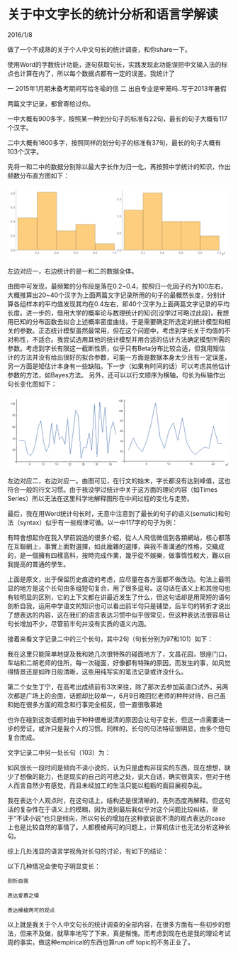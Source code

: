 # 关于中文字长的统计分析和语言学解读
2016/1/8

做了一个不成熟的关于个人中文句长的统计调查，和你share一下。

使用Word的字数统计功能，逐句获取句长，实践发现此功能误把中文输入法的标点也计算在内了，所以每个数据点都有一定的误差。我统计了

一 2015年1月期末备考期间写给冬瑜的信
二 出自专业是牢笼吗..写于2013年暑假

两篇文字记录，都曾寄给过你。

一中大概有900多字，按照某一种划分句子的标准有22句，最长的句子大概有117个汉字。

二中大概有1600多字，按照同样的划分句子的标准有37句，最长的句子大概有103个汉字。

先将一和二中的数据分别除以最大字长作为归一化，再按照中学统计的知识，作出频数分布直方图如下：

![](./chinese_statistics_1.png)

左边对应一，右边统计的是一和二的数据全体。

由图中可发现，最频繁的分布段是落在0.2~0.4，按照归一化因子约为100左右，大概推算出20~40个汉字为上面两篇文字记录所用的句子的最概然长度，分别计算各组样本的平均值发现其均在0.4左右，即40个汉字为上面两篇文字记录的平均长度。进一步的，借用大学的概率论与数理统计的知识[没学过可略过此段]，我想用已知的分布函数去拟合上述概率密度曲线，于是需要确定所选定的统计模型和相关的参数。正态统计模型虽然最常用，但在这个问题中，考虑到字长关于均值的不对称性，不适合。我尝试选用其他的统计模型并用合适的估计方法确定模型所需的参数。考虑到字长有限这一截断性质，似乎只有Beta分布比较合适，但我用矩估计的方法并没有给出很好的拟合参数，可能一方面是数据本身太少且有一定误差，另一方面是矩估计本身有一些缺陷。下一步（如果有时间的话）可以考虑其他估计参数的方法，如Bayes方法。
另外，还可以以行文顺序为横轴，句长为纵轴作出句长变化图如下：

![](./chinese_statistics_2.png)

左边对应二，右边对应一。由图可见，在行文的始末，字长都没有达到峰值，这也符合一般的行文习惯。由于我没学过统计中关于这方面的理论内容（如Times Series）所以无法在这里科学地解释图形在中间过程的变化与走势。

最后，我在用Word统计句长时，无意中注意到了最长的句子的语义(sematic)和句法（syntax）似乎有一些规律可循。以一中117字的句子为例：

有時會想起你在我入學前說過的很多介紹，從人人飛信微信到各類網站，核心都落在互聯網上，事實上面對選擇，如此龐雜的選擇，與我不善溝通的性格，交織成的，是一個擁有四樣高科，按時完成作業，幾乎從不娛樂，做事惰性較大，難以自我提高的普通的學生。

上面是原文，出于保留历史痕迹的考虑，应尽量在各方面都不做改动。句法上最明显的地方是这个长句由多组短句复合，用了很多逗号。这句话在语义上和其他句也有较明显的区别，它的上下文都在讲最近发生了什么，但这句话却是用简短的语句剖析自我，运用中学语文的知识也可以看出前半句只是铺垫，后半句的转折才说出了想表达的内容，这在我们的语言表达习惯中似乎很常见，但这种表达法很容易让句长增加不少，尽管前半句并没有实质的语义内涵。

接着来看文字记录二中的三个长句，其中2句（句长分别为97和101）如下：

我在这里只能简单地提及我和她几次很特殊的碰面地方了，文昌花园，银座门口，车站和二胡老师的住所，每一次碰面，好像都有特殊的原因，而发生的事，如风觉得情景还是如昨日般清晰，这些用纯写实的笔法记录或许没什么。

第二个女生丁宁，在高考出成绩前有3次来往，除了那次去参加英语口试外，另两次都是广场上的会面，话题却比较单一，6月9日晚回忆老师的种种对待，自己虽和她在很多方面的观念和行事完全相反，但一直很敬慕她

也许在碰到这类话题时由于种种很难说清的原因会让句子变长，但这一点需要进一步的旁证，或许只是我个人的习惯。同样的，长句的句法特征很明显，由多个短句复合而成。

文字记录二中另一处长句（103）为：

如风很长一段时间是倾向不读小说的，认为只是虚构非现实的东西，现在想想，缺少了想像的能力，也是现实的自己的可悲之处，说大白话，确实很真实，但对于他人而言自然少有感觉，而且未经加工的生活只能以粗粝的面目展视杂乱。

我在表达个人观点时，在这句话上，结构还是很清晰的，先列态度再解释。但这句话的复杂性在于语义上的模糊，因为说到最后我似乎对这个问题比较纠结，至于“不读小说”也只是倾向，所以句长的增加在这种欲说欲不清的观点表达的case上也是比较自然的事情了。人都模棱两可的问题上，计算机估计也无法分析这种长句。

综上几处浅显的语言学视角对长句的讨论，有如下的结论：

以下几种情况会使句子明显变长：

	剖析自我

	表达爱慕之情

	表达模棱两可的观点

以上就是我关于个人中文句长的统计调查的全部内容，在很多方面有一些初步的想法，但来不及做，就草率地写了下来，真是惭愧。而考虑到现在也是我的理论考试周的事实，做这种empirical的东西也算run off topic的不务正业了。


